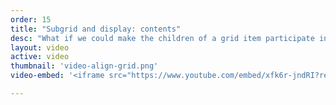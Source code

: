 ```yaml
---
order: 15
title: "Subgrid and display: contents"
desc: "What if we could make the children of a grid item participate in a grid layout?"
layout: video
active: video
thumbnail: 'video-align-grid.png'
video-embed: '<iframe src="https://www.youtube.com/embed/xfk6r-jndRI?rel=0&amp;showinfo=0" frameborder="0" allowfullscreen></iframe>'

---
```

